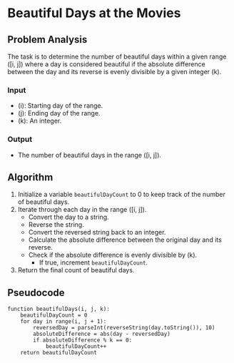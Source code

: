 # Beautiful Days at the Movies

## Problem Analysis

The task is to determine the number of beautiful days within a given range \([i, j]\) where a day is considered beautiful if the absolute difference between the day and its reverse is evenly divisible by a given integer \(k\).

### Input

- \(i\): Starting day of the range.
- \(j\): Ending day of the range.
- \(k\): An integer.

### Output

- The number of beautiful days in the range \([i, j]\).

## Algorithm

1. Initialize a variable `beautifulDayCount` to 0 to keep track of the number of beautiful days.
2. Iterate through each day in the range \([i, j]\).
   - Convert the day to a string.
   - Reverse the string.
   - Convert the reversed string back to an integer.
   - Calculate the absolute difference between the original day and its reverse.
   - Check if the absolute difference is evenly divisible by \(k\).
     - If true, increment `beautifulDayCount`.
3. Return the final count of beautiful days.

## Pseudocode

```Pseudocode
function beautifulDays(i, j, k):
    beautifulDayCount = 0
    for day in range(i, j + 1):
        reversedDay = parseInt(reverseString(day.toString()), 10)
        absoluteDifference = abs(day - reversedDay)
        if absoluteDifference % k == 0:
            beautifulDayCount++
    return beautifulDayCount
```
